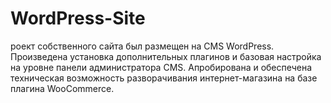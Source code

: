 # WordPress-Site
роект собственного сайта был размещен на CMS WordPress. Произведена установка дополнительных плагинов и базовая настройка на уровне панели администратора CMS. Апробирована и обеспечена техническая возможность разворачивания интернет-магазина на базе плагина WooCommerce.
